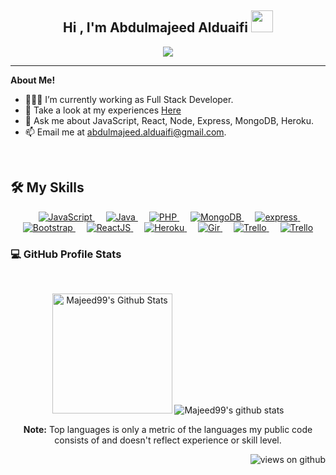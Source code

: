 <h2 align="center">Hi , I'm Abdulmajeed Alduaifi <img src="https://media.giphy.com/media/hvRJCLFzcasrR4ia7z/giphy.gif" width="35"></h1>


<p align="center">
  <a href="https://github.com/DenverCoder1/readme-typing-svg"><img src="https://readme-typing-svg.herokuapp.com?lines=Full+Stack+Web+Developer;Software+Engineer;Always%20learning%20new%20things&center=true&width=500&height=50"></a>
</p>
<hr/>

**About Me!**

- 👨🏽‍💻 I’m currently working as Full Stack Developer. 
- 📃 Take a look at my experiences [Here](https://www.linkedin.com/in/abdulmajeed-alduaifi/)
- 💬 Ask me about JavaScript, React, Node, Express, MongoDB, Heroku.
- 📫 Email me at [abdulmajeed.alduaifi@gmail.com](mailto:abdulmajeed.alduaifi@gmail.com).

<br>



## 🛠️ My Skills

<p align="center">  
  &emsp;
  <a href="https://developer.mozilla.org/en-US/docs/Web/JavaScript" target="_blank"> 
     <img alt="JavaScript" src="https://img.shields.io/badge/JavaScript%20-%23F7DF1E.svg?logo=javascript&logoColor=black">
   </a>
  &emsp;
  <a href="https://www.java.com" target="_blank"> 
    <img alt="Java" src="https://img.shields.io/badge/Java-%23007396.svg?logo=java&logoColor=white">
  </a>
  &emsp;
  <a href="https://www.php.net/">
    <img alt="PHP" src="https://img.shields.io/badge/PHP-%23777BB4.svg?logo=php&logoColor=white"/>
  </a>
   &emsp;
  <a href="">
    <img alt="MongoDB" src="https://img.shields.io/badge/mongoDb-f2f2f2.svg?logo=mongoDB&logoColor=299f41"/>
  </a>
   &emsp;
  <a href="">
    <img alt="express" src="https://img.shields.io/badge/Express-f2f2f2.svg?logo=Express&logoColor=black"/>
  </a>
   &emsp;
  <a href="">
    <img alt="Bootstrap" src="https://img.shields.io/badge/Bootstrap-6e10ea.svg?logo=bootstrap&logoColor=white"/>
  </a>
   &emsp;
  <a href="">
    <img alt="ReactJS" src="https://img.shields.io/badge/ReactJS-53c1de.svg?logo=react&logoColor=white"/>
  </a>
   &emsp;
  <a href="">
    <img alt="Heroku" src="https://img.shields.io/badge/Heroku-564d80.svg?logo=heroku&logoColor=white"/>
  </a>
  &emsp;
  <a href="">
    <img alt="Gir" src="https://img.shields.io/badge/Git-f4511e.svg?logo=git&logoColor=white"/>
  </a>
   &emsp;
  <a href="">
    <img alt="Trello" src="https://img.shields.io/badge/Trello-007cc5.svg?logo=trello&logoColor=white"/>
  </a>
 &emsp;
  <a href="">
    <img alt="Trello" src="https://img.shields.io/badge/APIs-202020.svg?logo=apis&logoColor=white"/>
  </a>
  
</p>



 ### 💻 GitHub Profile Stats
  <br />
  <p align="center">
   <img  alt="Majeed99's Github Stats" src="https://github-readme-stats.vercel.app/api?username=Majeed99&show_icons=true&count_private=true&theme=dark" height="192px"/>
  
 
   <img  src="https://github-readme-stats.vercel.app/api/top-langs/?username=Majeed99&theme=dark" alt="Majeed99's github stats"/>
    <br />
<p align="center">
  <b>Note:</b> Top languages is only a metric of the languages my public code consists of and doesn't reflect experience or skill level.
  </p>
  </p>


<p align="right"> <img src="https://komarev.com/ghpvc/?username=Majeed99&label=Profile%20views&color=0e75b6&style=flat-square" alt="views on github" /> </p>

<!--
**Majeed99/Majeed99** is a ✨ _special_ ✨ repository because its `README.md` (this file) appears on your GitHub profile.

Here are some ideas to get you started:

- 🔭 I’m currently working on ...
- 🌱 I’m currently learning ...
- 👯 I’m looking to collaborate on ...
- 🤔 I’m looking for help with ...
- 💬 Ask me about ...
- 📫 How to reach me: ...
- 😄 Pronouns: ...
- ⚡ Fun fact: ...
-->
